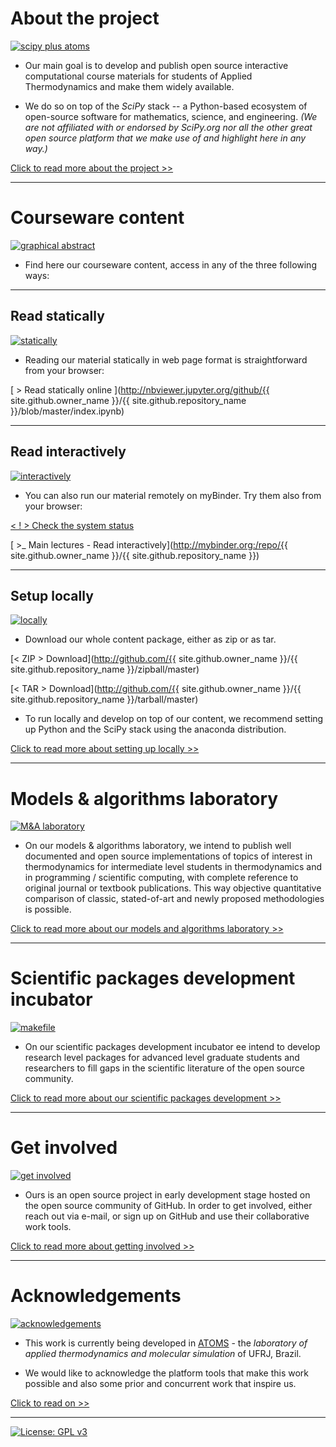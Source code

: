 # About the project

[![scipy plus atoms](figs/scipy-plus-atoms.PNG)](figs/scipy-plus-atoms.PNG)

* Our main goal is to develop and publish open source interactive computational course materials for students of Applied Thermodynamics and make them widely available.

* We do so on top of the *SciPy* stack -- a Python-based ecosystem of open-source software for mathematics, science, and engineering. *(We are not affiliated with or endorsed by SciPy.org nor all the other great open source platform that we make use of and highlight here in any way.)*

[Click to read more about the project >>](pages/about.md)

---

# Courseware content

[![graphical abstract](figs/graphical-abstract.PNG)](figs/graphical-abstract.PNG)

* Find here our courseware content, access in any of the three following ways:

---

## Read statically

[![statically](figs/statically.PNG)](figs/statically.PNG)

* Reading our material statically in web page format is straightforward from your browser:

[ > Read statically online ](http://nbviewer.jupyter.org/github/{{ site.github.owner_name }}/{{ site.github.repository_name }}/blob/master/index.ipynb)

---

## Read interactively

[![interactively](figs/interactively.PNG)](figs/interactively.PNG)

 * You can also run our material remotely on myBinder. Try them also from your browser:

[< ! > Check the system status](http://mybinder.org/status)

[ >_ Main lectures - Read interactively](http://mybinder.org:/repo/{{ site.github.owner_name }}/{{ site.github.repository_name }})

---

## Setup locally

[![locally](figs/locally.PNG)](figs/locally.PNG)

* Download our whole content package, either as zip or as tar.

[< ZIP > Download](http://github.com/{{ site.github.owner_name }}/{{ site.github.repository_name }}/zipball/master)

[< TAR >  Download](http://github.com/{{ site.github.owner_name }}/{{ site.github.repository_name }}/tarball/master)

* To run locally and develop on top of our content, we recommend setting up Python and the SciPy stack using the anaconda distribution.

[Click to read more about setting up locally >>](pages/setup.md)

---

# Models & algorithms laboratory

[![M&A laboratory](figs/mnalab.PNG)](figs/mnalab.PNG)

* On our models & algorithms laboratory, we intend to publish well documented and open source implementations of topics of interest in thermodynamics for intermediate level students in thermodynamics and in programming / scientific computing, with complete reference to original journal or textbook publications. This way objective quantitative comparison of classic, stated-of-art and newly proposed methodologies is possible.

[Click to read more about our models and algorithms laboratory >>](pages/models-and-algorithms-laboratory.md)

---

# Scientific packages development incubator

[![makefile](figs/makefile.PNG)](figs/makefile.PNG)

*  On our scientific packages development incubator ee intend to develop research level packages for advanced level graduate students and researchers to fill gaps in the scientific literature of the open source community.

[Click to read more about our scientific packages development >>](pages/software-incubator.md)

---

# Get involved

[![get involved](figs/github-scr.PNG)](figs/github-scr.PNG)

* Ours is an open source project in early development stage hosted on the open source community of GitHub. In order to get involved, either reach out via e-mail, or sign up on GitHub and use their collaborative work tools.

[Click to read more about getting involved >>](pages/getinvolved.md)

---

# Acknowledgements

[![acknowledgements](figs/acknowledgements.PNG)](figs/acknowledgements.PNG)

* This work is currently being developed in [ATOMS][ATOMS-site] - the *laboratory of applied thermodynamics and molecular simulation* of UFRJ, Brazil.

[ATOMS-site]: http://atoms.peq.coppe.ufrj.br

* We would like to acknowledge the platform tools that make this work possible and also some prior and concurrent work that inspire us.

[Click to read on >>](pages/acknowledgements.md)

---

 [![License: GPL v3](https://img.shields.io/badge/License-GPL%20v3-red.svg)](http://www.gnu.org/licenses/gpl-3.0)
